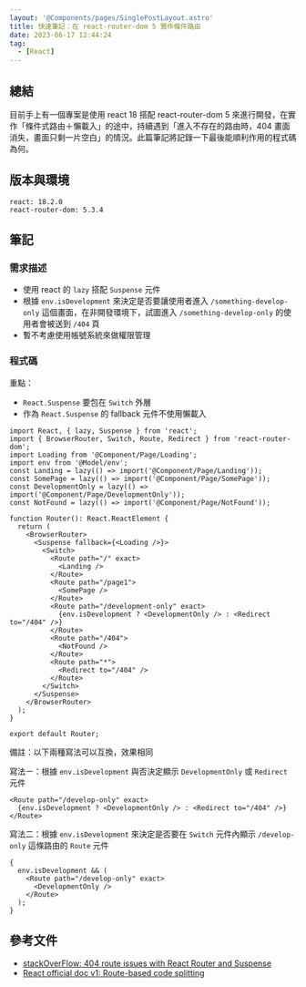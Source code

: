 ```yaml
---
layout: '@Components/pages/SinglePostLayout.astro'
title: 快速筆記：在 react-router-dom 5 實作條件路由
date: 2023-06-17 12:44:24
tag:
  - [React]
---
```


## 總結

目前手上有一個專案是使用 react 18 搭配 react-router-dom 5 來進行開發，在實作「條件式路由＋懶載入」的途中，持續遇到「進入不存在的路由時，404 畫面消失，畫面只剩一片空白」的情況。此篇筆記將記錄一下最後能順利作用的程式碼為何。

## 版本與環境

```
react: 18.2.0
react-router-dom: 5.3.4
```

## 筆記

### 需求描述

- 使用 react 的 `lazy` 搭配 `Suspense` 元件
- 根據 `env.isDevelopment` 來決定是否要讓使用者進入 `/something-develop-only` 這個畫面，在非開發環境下，試圖進入 `/something-develop-only` 的使用者會被送到 `/404` 頁
- 暫不考慮使用帳號系統來做權限管理

### 程式碼

重點：

- `React.Suspense` 要包在 `Switch` 外層
- 作為 `React.Suspense` 的 fallback 元件不使用懶載入

```tsx
import React, { lazy, Suspense } from 'react';
import { BrowserRouter, Switch, Route, Redirect } from 'react-router-dom';
import Loading from '@Component/Page/Loading';
import env from '@Model/env';
const Landing = lazy(() => import('@Component/Page/Landing'));
const SomePage = lazy(() => import('@Component/Page/SomePage'));
const DevelopmentOnly = lazy(() => import('@Component/Page/DevelopmentOnly'));
const NotFound = lazy(() => import('@Component/Page/NotFound'));

function Router(): React.ReactElement {
  return (
    <BrowserRouter>
      <Suspense fallback={<Loading />}>
        <Switch>
          <Route path="/" exact>
            <Landing />
          </Route>
          <Route path="/page1">
            <SomePage />
          </Route>
          <Route path="/development-only" exact>
            {env.isDevelopment ? <DevelopmentOnly /> : <Redirect to="/404" />}
          </Route>
          <Route path="/404">
            <NotFound />
          </Route>
          <Route path="*">
            <Redirect to="/404" />
          </Route>
        </Switch>
      </Suspense>
    </BrowserRouter>
  );
}

export default Router;
```

備註：以下兩種寫法可以互換，效果相同

寫法ㄧ：根據 `env.isDevelopment` 與否決定顯示 `DevelopmentOnly` 或 `Redirect` 元件

```tsx
<Route path="/develop-only" exact>
  {env.isDevelopment ? <DevelopmentOnly /> : <Redirect to="/404" />}
</Route>
```

寫法二：根據 `env.isDevelopment` 來決定是否要在 `Switch` 元件內顯示 `/develop-only` 這條路由的 `Route` 元件

```tsx
{
  env.isDevelopment && (
    <Route path="/develop-only" exact>
      <DevelopmentOnly />
    </Route>
  );
}
```

## 參考文件

- [stackOverFlow: 404 route issues with React Router and Suspense](https://stackoverflow.com/questions/63534693/404-route-issues-with-react-router-and-suspense)
- [React official doc v1: Route-based code splitting](https://legacy.reactjs.org/docs/code-splitting.html#route-based-code-splitting)
